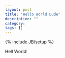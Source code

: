 ```yaml
---
layout: post
title: "Hello World Dude"
description: ""
category: 
tags: []
---
```

{% include JB/setup %}

Hell World!
